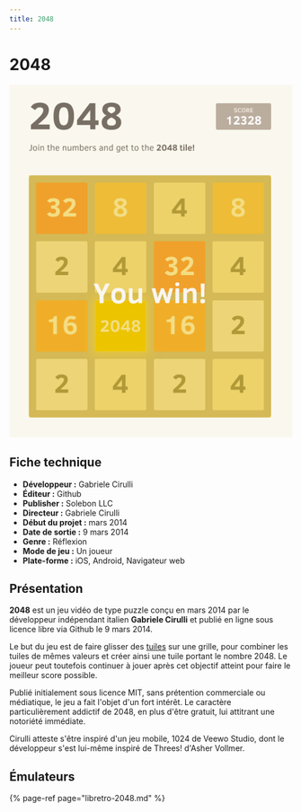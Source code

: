 ```yaml
---
title: 2048
---
```


# 2048

![](/migration-images/emulateurs/ports/2048/image%20%28234%29.png)

## Fiche technique

* **Développeur :** Gabriele Cirulli 
* **Éditeur :** Github 
* **Publisher :** Solebon LLC
* **Directeur :** Gabriele Cirulli 
* **Début du projet :** mars 2014 
* **Date de sortie :** 9 mars 2014 
* **Genre :** Réflexion 
* **Mode de jeu :** Un joueur 
* **Plate-forme :** iOS, Android, Navigateur web

## Présentation 

**2048** est un jeu vidéo de type puzzle conçu en mars 2014 par le développeur indépendant italien **Gabriele Cirulli** et publié en ligne sous licence libre via Github le 9 mars 2014.

Le but du jeu est de faire glisser des [tuiles](https://fr.wikipedia.org/wiki/Tuile) sur une grille, pour combiner les tuiles de mêmes valeurs et créer ainsi une tuile portant le nombre 2048. Le joueur peut toutefois continuer à jouer après cet objectif atteint pour faire le meilleur score possible.

Publié initialement sous licence MIT, sans prétention commerciale ou médiatique, le jeu a fait l'objet d'un fort intérêt. Le caractère particulièrement addictif de 2048, en plus d'être gratuit, lui attitrant une notoriété immédiate.

Cirulli atteste s'être inspiré d'un jeu mobile, 1024 de Veewo Studio, dont le développeur s'est lui-même inspiré de Threes! d'Asher Vollmer.

## Émulateurs

{% page-ref page="libretro-2048.md" %}


